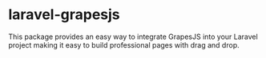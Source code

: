 # laravel-grapesjs
This package provides an easy way to integrate GrapesJS into your Laravel project making it easy to build professional pages with drag and drop.
